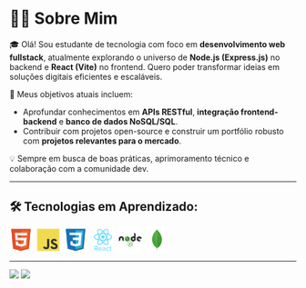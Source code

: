 # 👨‍💻 Sobre Mim  

🎓 Olá! Sou estudante de tecnologia com foco em **desenvolvimento web fullstack**, atualmente explorando o universo de **Node.js (Express.js)** no backend e **React (Vite)** no frontend. Quero poder transformar ideias em soluções digitais eficientes e escaláveis.  

🚀 Meus objetivos atuais incluem:  
- Aprofundar conhecimentos em **APIs RESTful**, **integração frontend-backend** e **banco de dados NoSQL/SQL**.  
- Contribuir com projetos open-source e construir um portfólio robusto com **projetos relevantes para o mercado**.  

💡 Sempre em busca de boas práticas, aprimoramento técnico e colaboração com a comunidade dev.  

---

## 🛠️ Tecnologias em Aprendizado:  
<div>
  <img src="https://github.com/devicons/devicon/blob/master/icons/html5/html5-original.svg" title="HTML5" alt="HTML" width="40" height="40"/>&nbsp;
  <img src="https://github.com/devicons/devicon/blob/master/icons/javascript/javascript-original.svg" title="JavaScript" alt="JavaScript" width="40" height="40"/>&nbsp;
  <img src="https://github.com/devicons/devicon/blob/master/icons/css3/css3-original.svg" title="Css3" alt="Css3" width="40" height="40"/>&nbsp;
  <img src="https://github.com/devicons/devicon/blob/master/icons/react/react-original-wordmark.svg" title="React" alt="React" width="40" height="40"/>&nbsp;
  <img src="https://github.com/devicons/devicon/blob/master/icons/nodejs/nodejs-original-wordmark.svg" title="Nodejs" alt="Nodejs" width="40" height="40"/>&nbsp;
  <img src="https://github.com/devicons/devicon/blob/master/icons/mongodb/mongodb-original.svg" title="Mongodb" alt="Mongodb" width="40" height="40"/>&nbsp;
</div>

---

<div align = "left">
<img height = "200em" src="https://github-readme-stats.vercel.app/api/top-langs/?username=isaque-manoel&show_icons=true&theme=bear&count_private=true"/>
<img height = "200em" src="https://github-readme-stats.vercel.app/api?username=isaque-manoel&show_icons=true&show_icons=true&theme=bear&count_private=true" />
</div>



